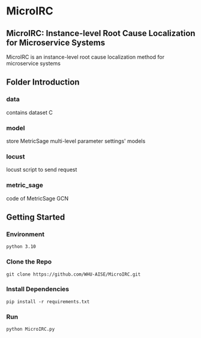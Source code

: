 # MicroIRC

## MicroIRC: Instance-level Root Cause Localization for Microservice Systems

MicroIRC is an instance-level root cause localization method for microservice systems

## Folder Introduction

### data

contains dataset C

### model

store MetricSage multi-level parameter settings' models

### locust

locust script to send request

### metric_sage

code of MetricSage GCN

## Getting Started

### Environment

```
python 3.10
```

### Clone the Repo

```shell
git clone https://github.com/WHU-AISE/MicroIRC.git
```

### Install Dependencies

```shell
pip install -r requirements.txt
```

### Run

```shell
python MicroIRC.py
```
